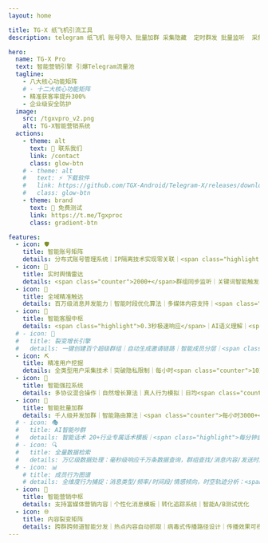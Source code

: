 ```yaml
---
layout: home

title: TG-X 纸飞机引流工具
description: telegram 纸飞机 账号导入 批量加群 采集隐藏  定时群发 批量监听  采集可见 批量私信 批量转发 群发 飞机群发 飞机引流

hero:
  name: TG-X Pro
  text: 智能营销引擎 引爆Telegram流量池
  tagline: 
    - 八大核心功能矩阵
    # - 十二大核心功能矩阵
    - 精准获客率提升300%
    - 企业级安全防护
  image:
    src: /tgxvpro_v2.png
    alt: TG-X智能营销系统
  actions:
    - theme: alt
      text: 💁 联系我们
      link: /contact
      class: glow-btn
    # - theme: alt
    #   text: ⚡️ 下载软件
    #   link: https://github.com/TGX-Android/Telegram-X/releases/download/v0.26.9.1730/Telegram-X-0.26.9.1730.apk
    #   class: glow-btn
    - theme: brand
      text: 🚀 免费测试
      link: https://t.me/Tgxproc
      class: gradient-btn

features:
  - icon: 🛡️
    title: 智能账号矩阵
    details: 分布式账号管理系统｜IP隔离技术实现零关联｜<span class="highlight">99.9%账号存活率保障</span>｜AI智能风控预警
  - icon: 📡
    title: 实时舆情雷达
    details: <span class="counter">2000+</span>群组同步监听｜关键词智能触发系统｜即时私信/自动回复/精准转发｜用户画像实时生成
  - icon: 🎯
    title: 全域精准触达
    details: 百万级消息并发能力｜智能时段优化算法｜多媒体内容支持｜<span class="highlight">99%消息到达率保障</span>
  - icon: 👩
    title: 智能客服中枢
    details: <span class="highlight">0.3秒极速响应</span>｜AI语义理解｜<span class="counter">20+</span>矩阵多账号管理<span class="counter">7×24</span>小时不间断服务
  # - icon: 🚀
  #   title: 裂变增长引擎
  #   details: 一键创建百个超级群组｜自动生成邀请链路｜智能成员分层｜<span class="highlight">3分钟搭建私域矩阵</span>
  - icon: ⛏️
    title: 精准用户挖掘
    details: 全类型用户采集技术｜突破隐私限制｜每小时<span class="counter">10万+</span>数据采集｜自动清洗无效用户
  - icon: 🤖
    title: 智能强拉系统
    details: 多协议混合操作｜自然增长算法｜真人行为模拟｜日均<span class="counter">万级用户</span>导入
  - icon: 🤝
    title: 智能批量加群
    details: 千人级并发加群｜智能路由算法｜<span class="counter">每小时3000+</span>精准加群｜<span class="highlight">98%成功率保障</span>
  # - icon: 🎭
  #   title: AI智能吵群
  #   details: 智能话术 20+行业专属话术模板｜<span class="highlight">每分钟自定义条数</span>智能投放，多角色互动模式：支持<span class="counter">10+虚拟身份</span>自动对话  
  # - icon: 🔍
  #   title: 全量数据检索
  #   details: 万亿级数据处理：毫秒级响应千万条数据查询，群组查找/消息内容/发送时间/用户标签联合搜索  
  # - icon: 📊
    # title: 成员行为图谱
    # details: 全维度行为捕捉：消息类型/频率/时间段/情感倾向，时空轨迹分析：<span class="highlight">72小时（可自定义）</span>动态追溯+跨群关联，自动生成<span class="counter">200+维度</span>用户画像  
  - icon: 🧠
    title: 智能营销中枢
    details: 支持富媒体营销内容｜个性化消息模板｜转化追踪系统｜智能A/B测试优化
  - icon: 🌐
    title: 内容裂变矩阵
    details: 跨群跨频道智能分发｜热点内容自动抓取｜病毒式传播路径设计｜传播效果可视化
---
```


<PurchaseCardComponent/>